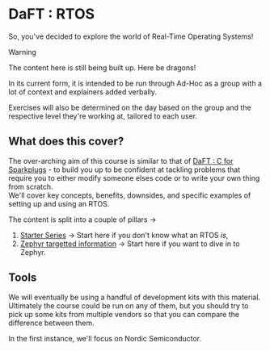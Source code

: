 # DaFT : RTOS

So, you've decided to explore the world of Real-Time Operating Systems!  

> [!WARNING]
> The content here is still being built up. Here be dragons!
>
> In its current form, it is intended to be run through Ad-Hoc as a group with a lot of context and explainers added verbally.
>
> Exercises will also be determined on the day based on the group and the respective level they're working at, tailored to each user.

## What does this cover?

The over-arching aim of this course is similar to that of [DaFT : C for Sparkplugs](https://diagnosticsmonkey.github.io/DaFT-C4Sparkplugs) - to build you up to be confident at tackling problems that require you to either modify someone elses code or to write your own thing from scratch.  
We'll cover key concepts, benefits, downsides, and specific examples of setting up and using an RTOS.

The content is split into a couple of pillars ->

1. [Starter Series](starter/) -> Start here if you don't know what an RTOS _is_,
2. [Zephyr targetted information](zephyr/) -> Start here if you want to dive in to Zephyr.

## Tools

We will eventually be using a handful of development kits with this material. Ultimately the course could be run on any of them, but you should try to pick up some kits from multiple vendors so that you can compare the difference between them.

In the first instance, we'll focus on Nordic Semiconductor.
